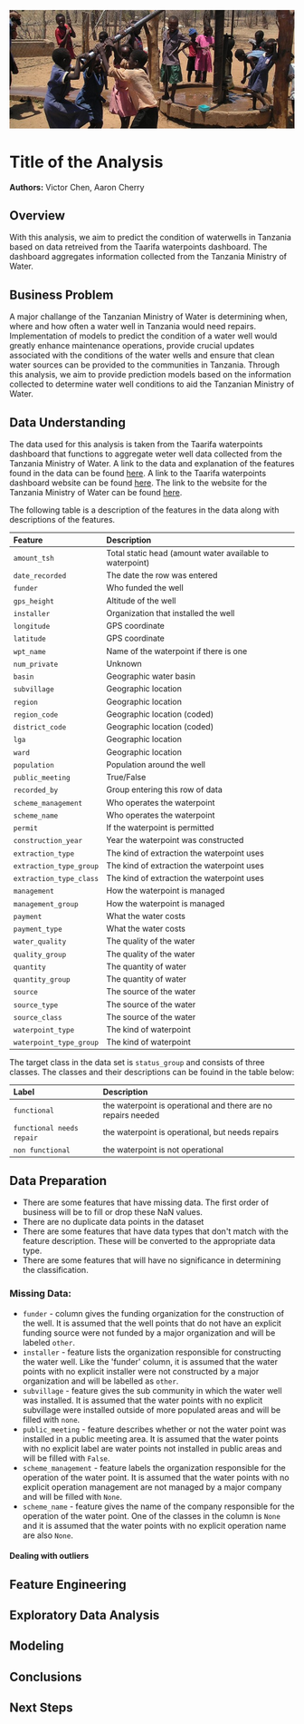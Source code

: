 ![](images/pumping_new.jpg)

# Title of the Analysis

**Authors:** Victor Chen, Aaron Cherry 

## Overview

With this analysis, we aim to predict the condition of waterwells in Tanzania based on data retreived from the Taarifa waterpoints dashboard. The dashboard aggregates information collected from the Tanzania Ministry of Water.

## Business Problem

A major challange of the Tanzanian Ministry of Water is determining when, where and how often a water well in Tanzania would need repairs. Implementation of models to predict the condition of a water well would greatly enhance maintenance operations, provide crucial updates associated with the conditions of the water wells and ensure that clean water sources can be provided to the communities in Tanzania. Through this analysis, we aim to provide prediction models based on the information collected to determine water well conditions to aid the Tanzanian Ministry of Water.

## Data Understanding

The data used for this analysis is taken from the Taarifa waterpoints dashboard that functions to aggregate weter well data collected from the Tanzania Ministry of Water. A link to the data and explanation of the features found in the data can be found [here](https://www.drivendata.org/competitions/7/pump-it-up-data-mining-the-water-table/page/23/). A link to the Taarifa waterpoints dashboard website can be found [here](https://taarifa.org/). The link to the website for the Tanzania Ministry of Water can be found [here](https://www.maji.go.tz/).

The following table is a description of the features in the data along with descriptions of the features.


|**Feature**|**Description**|
|:----------|:------------|
|```amount_tsh``` | Total static head (amount water available to waterpoint)|
|```date_recorded``` | The date the row was entered|
|```funder``` | Who funded the well|
|```gps_height``` | Altitude of the well|
|```installer``` | Organization that installed the well|
|```longitude``` | GPS coordinate|
|```latitude``` | GPS coordinate|
|```wpt_name``` | Name of the waterpoint if there is one|
|```num_private``` | Unknown|
|```basin``` | Geographic water basin|
|```subvillage``` | Geographic location|
|```region``` | Geographic location|
|```region_code``` | Geographic location (coded)|
|```district_code``` | Geographic location (coded)|
|```lga``` | Geographic location|
|```ward``` | Geographic location|
|```population``` | Population around the well|
|```public_meeting``` | True/False|
|```recorded_by``` | Group entering this row of data|
|```scheme_management``` | Who operates the waterpoint|
|```scheme_name``` | Who operates the waterpoint|
|```permit``` | If the waterpoint is permitted|
|```construction_year``` | Year the waterpoint was constructed|
|```extraction_type``` | The kind of extraction the waterpoint uses|
|```extraction_type_group``` | The kind of extraction the waterpoint uses|
|```extraction_type_class``` | The kind of extraction the waterpoint uses|
|```management``` | How the waterpoint is managed|
|```management_group``` | How the waterpoint is managed|
|```payment``` | What the water costs|
|```payment_type``` | What the water costs|
|```water_quality``` | The quality of the water|
|```quality_group``` | The quality of the water|
|```quantity``` | The quantity of water|
|```quantity_group``` | The quantity of water|
|```source``` | The source of the water|
|```source_type``` | The source of the water|
|```source_class``` | The source of the water|
|```waterpoint_type``` | The kind of waterpoint|
|```waterpoint_type_group``` | The kind of waterpoint|

The target class in the data set is ```status_group``` and consists of three classes. The classes and their descriptions can be fouind in the table below:

|Label|Description|
|:-----|:------|
|```functional``` | the waterpoint is operational and there are no repairs needed|
|```functional needs repair``` | the waterpoint is operational, but needs repairs|
|```non functional``` | the waterpoint is not operational|

## Data Preparation

- There are some features that have missing data. The first order of business will be to fill or drop these NaN values.
- There are no duplicate data points in the dataset
- There are some features that have data types that don't match with the feature description. These will be converted to the appropriate data type.
- There are some features that will have no significance in determining the classification.

### Missing Data:
- ```funder``` -  column gives the funding organization for the construction of the well. It is assumed that the well points that do not have an explicit funding source were not funded by a major organization and will be labeled ```other```.
- ```installer``` -  feature lists the organization responsible for constructing the water well. Like the 'funder' column, it is assumed that the water points with no explicit installer were not constructed by a major organization and will be labelled as ```other```.
- ```subvillage``` - feature gives the sub community in which the water well was installed. It is assumed that the water points with no explicit subvillage were installed outside of more populated areas and will be filled with ```none```.
- ```public_meeting``` - feature describes whether or not the water point was installed in a public meeting area. It is assumed that the water points with no explicit label are water points not installed in public areas and will be filled with ```False```.
- ```scheme_management``` - feature labels the organization responsible for the operation of the water point. It is assumed that the water points with no explicit operation management are not managed by a major company and will be filled with ```None```.
- ```scheme_name``` - feature gives the name of the company responsible for the operation of the water point. One of the classes in the column is ```None``` and it is assumed that the water points with no explicit operation name are also ```None```.

#### Dealing with outliers

## Feature Engineering

## Exploratory Data Analysis

## Modeling

## Conclusions

## Next Steps
